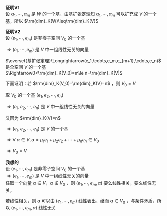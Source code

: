 **证明V1**  
设 $\alpha_1,\cdots,\alpha_m$ 是 $W$ 的一个基，由基扩张定理知 $\alpha_1,\cdots,\alpha_m$ 可以扩充成 $V$ 的一个基，所以 $\rm{dim}_K(W)\leq\rm{dim}_K(V)$  
  
**证明V2**  
设 $(e_1,\cdots,e_m)$ 是非零子空间 $V_0$ 的一个基  
  
 $\Rightarrow(e_1,\cdots,e_m)$ 是 $V$ 中一组线性无关的向量  
  
 $\overset{基扩张定理}\Longrightarrow(e_1,\cdots,e_m,e_{m+1},\cdots,e_n)$ 是全空间 $V$ 的一个基  
 $\Rightarrow0<\rm{dim}_K(V_0)=m\le n=\rm{dim}_K(V)$  
  
下面证明：若 $\rm{dim}_K(V_0)=\rm{dim}_K(V)=n$ ，则 $V_0=V$  
  
取 $V_0$ 的一个基 $(e_1,e_2,\cdots,e_n)$  
  
 $\Rightarrow(e_1,e_2,\cdots,e_n)$ 是 $V$ 中一组线性无关的向量  
  
又因为 $\rm{dim}_K(V)=n$  
  
 $\Rightarrow(e_1,e_2,\cdots,e_n)$ 是 $V$ 的一个基  
  
 $\Rightarrow\forall\ \alpha\in V,\alpha=\mu_1e_1+\mu_2e_2+\cdots+\mu_ne_n\in V_0$  
  
 $\Rightarrow V_0=V$  
  
**我想的**  
设 $(e_1,\cdots,e_m)$ 是非零子空间 $V_0$ 的一个基  
 $\Rightarrow(e_1,\cdots,e_m)$ 是 $V$ 中一组线性无关的向量  
任取一个向量 $\alpha\in V，\alpha\notin V_0$ ，则 $(e_1,\cdots,e_m,\alpha)$ 要么线性相关，要么线性无关，  
  
若线性相关，则 $\alpha$ 可以由 $(e_1,\cdots,e_m)$ 线性表出，继而 $\alpha\in V_0$ ，与条件矛盾，所以 $(e_1,\cdots,e_m,\alpha)$ 线性无关  
